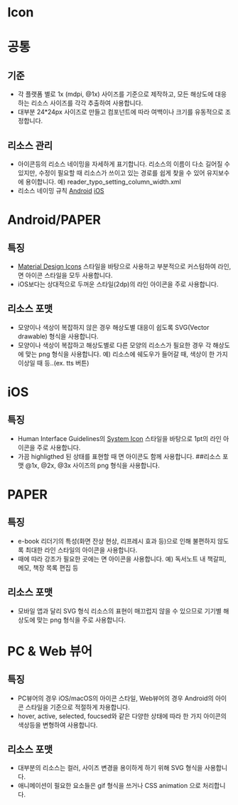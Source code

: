 # Icon

# 공통

## 기준
* 각 플랫폼 별로 1x (mdpi, @1x) 사이즈를 기준으로 제작하고, 모든 해상도에 대응하는 리소스 사이즈를 각각 추출하여 사용합니다.
* 대부분 24*24px 사이즈로 만들고 컴포넌트에 따라 여백이나 크기를 유동적으로 조정합니다.
## 리소스 관리
* 아이콘등의 리소스 네이밍을 자세하게 표기합니다. 리소스의 이름이 다소 길어질 수 있지만, 수정이 필요할 때 리소스가 쓰이고 있는 경로를 쉽게 찾을 수 있어 유지보수에 용이합니다.
    예) reader_typo_setting_column_width.xml
* 리소스 네이밍 규칙
    [Android](https://github.com/ridi/style-guide/tree/master/Android#%EB%A6%AC%EC%86%8C%EC%8A%A4-%EB%84%A4%EC%9D%B4%EB%B0%8D)
    [iOS](https://github.com/ridi/style-guide/tree/master/iOS#%EB%A6%AC%EB%94%94-%EB%A6%AC%EC%86%8C%EC%8A%A4-%EB%84%A4%EC%9D%B4%EB%B0%8D)


# Android/PAPER

## 특징
* [Material Design Icons](https://material.io/tools/icons/?style=baseline) 스타일을 바탕으로 사용하고 부분적으로 커스텀하여 라인, 면 아이콘 스타일을 모두 사용합니다.
* iOS보다는 상대적으로 두꺼운 스타일(2dp)의 라인 아이콘을 주로 사용합니다.
## 리소스 포맷
* 모양이나 색상이 복잡하지 않은 경우 해상도별 대응이 쉽도록 SVG(Vector drawable) 형식을 사용합니다.
* 모양이나 색상이 복잡하고 해상도별로 다른 모양의 리소스가 필요한 경우 각 해상도에 맞는 png 형식을 사용합니다.
    예) 리소스에 쉐도우가 들어갈 때, 색상이 한 가지 이상일 때 등..(ex. tts 버튼)


# iOS

## 특징
* Human Interface Guidelines의 [System Icon](https://developer.apple.com/ios/human-interface-guidelines/icons-and-images/system-icons/) 스타일을 바탕으로 1pt의 라인 아이콘을 주로 사용합니다.
* 가끔 highligthed 된 상태를 표현할 때 면 아이콘도 함께 사용합니다.
##리소스 포맷
@1x, @2x, @3x 사이즈의 png 형식을 사용합니다.


# PAPER

## 특징
* e-book 리더기의 특성(화면 잔상 현상, 리프레시 효과 등)으로 인해 불편하지 않도록 최대한 라인 스타일의 아이콘을 사용합니다.
* 때에 따라 강조가 필요한 곳에는 면 아이콘을 사용합니다.
    예) 독서노트 내 책갈피, 메모, 책장 목록 편집 등
## 리소스 포맷
* 모바일 앱과 달리 SVG 형식 리소스의 표현이 매끄럽지 않을 수 있으므로 기기별 해상도에 맞는 png 형식을 주로 사용합니다.


# PC & Web 뷰어

## 특징
* PC뷰어의 경우 iOS/macOS의 아이콘 스타일, Web뷰어의 경우 Android의 아이콘 스타일을 기준으로 적절하게 차용합니다.
* hover, active, selected, foucsed와 같은 다양한 상태에 따라 한 가지 아이콘의 색상등을 변형하여 사용합니다. 
## 리소스 포맷
* 대부분의 리소스는 컬러, 사이즈 변경을 용이하게 하기 위해 SVG 형식을 사용합니다.
* 애니메이션이 필요한 요소들은 gif 형식을 쓰거나 CSS animation 으로 처리합니다.
